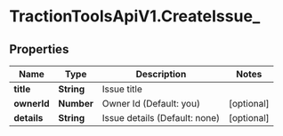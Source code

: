 # TractionToolsApiV1.CreateIssue_

## Properties
Name | Type | Description | Notes
------------ | ------------- | ------------- | -------------
**title** | **String** | Issue title | 
**ownerId** | **Number** | Owner Id (Default: you) | [optional] 
**details** | **String** | Issue details (Default: none) | [optional] 


